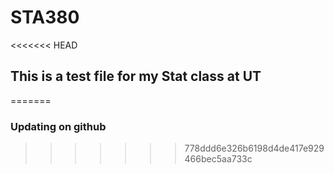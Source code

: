 # STA380
<<<<<<< HEAD

## This is a test file for my Stat class at UT
=======
### Updating on github
>>>>>>> 778ddd6e326b6198d4de417e929466bec5aa733c
